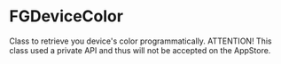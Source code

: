 FGDeviceColor
=============

Class to retrieve you device's color programmatically. ATTENTION! This class used a private API and thus will not be accepted on the AppStore.
